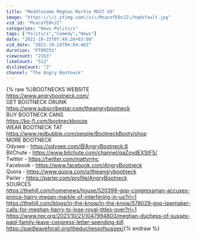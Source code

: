```yaml
---
title: "Meddlesome Meghan Markle MUST GO"
image: "https:\/\/i.ytimg.com\/vi\/MsacofE0nJI\/hqdefault.jpg"
vid_id: "MsacofE0nJI"
categories: "News-Politics"
tags: ["Politics","Comedy","News"]
date: "2021-10-25T07:49:26+03:00"
vid_date: "2021-10-24T04:04:46Z"
duration: "PT8M25S"
viewcount: "2163"
likeCount: "512"
dislikeCount: "2"
channel: "The Angry Bootneck"
---
```

{% raw %}BOOTNECKS WEBSITE<br /><a rel="nofollow" target="blank" href="https://www.angrybootneck.com/">https://www.angrybootneck.com/</a><br />GET BOOTNECK DRUNK <br /><a rel="nofollow" target="blank" href="https://www.subscribestar.com/theangrybootneck">https://www.subscribestar.com/theangrybootneck</a><br />BUY BOOTNECK CANS<br /><a rel="nofollow" target="blank" href="https://ko-fi.com/bootneckbooze">https://ko-fi.com/bootneckbooze</a><br />WEAR BOOTNECK TAT<br /><a rel="nofollow" target="blank" href="https://www.redbubble.com/people/BootneckBooty/shop">https://www.redbubble.com/people/BootneckBooty/shop</a><br />MORE BOOTNECK<br />Odysee - <a rel="nofollow" target="blank" href="https://odysee.com/@AngryBootneck:8">https://odysee.com/@AngryBootneck:8</a><br />BitChute - <a rel="nofollow" target="blank" href="https://www.bitchute.com/channel/qaZovdEXStF5/">https://www.bitchute.com/channel/qaZovdEXStF5/</a><br />Twitter - <a rel="nofollow" target="blank" href="https://twitter.com/mattyrmc">https://twitter.com/mattyrmc</a><br />Facebook - <a rel="nofollow" target="blank" href="https://www.facebook.com/AngryBootneck">https://www.facebook.com/AngryBootneck</a><br />Quora - <a rel="nofollow" target="blank" href="https://www.quora.com/q/theangrybootneck">https://www.quora.com/q/theangrybootneck</a><br />Parler - <a rel="nofollow" target="blank" href="https://parler.com/profile/AngryBootneck">https://parler.com/profile/AngryBootneck</a><br />SOURCES<br /><a rel="nofollow" target="blank" href="https://thehill.com/homenews/house/520399-gop-congressman-accuses-prince-harry-megan-markle-of-interfering-in-us?rl=1">https://thehill.com/homenews/house/520399-gop-congressman-accuses-prince-harry-megan-markle-of-interfering-in-us?rl=1</a><br /><a rel="nofollow" target="blank" href="https://thehill.com/blogs/in-the-know/in-the-know/578029-gop-lawmaker-calls-for-meghan-harry-to-lose-royal-titles-over?rl=1">https://thehill.com/blogs/in-the-know/in-the-know/578029-gop-lawmaker-calls-for-meghan-harry-to-lose-royal-titles-over?rl=1</a><br /><a rel="nofollow" target="blank" href="https://www.npr.org/2021/10/21/1047994803/meghan-duchess-of-sussex-paid-family-leave-congress-letter-spending-bill">https://www.npr.org/2021/10/21/1047994803/meghan-duchess-of-sussex-paid-family-leave-congress-letter-spending-bill</a><br /><a rel="nofollow" target="blank" href="https://paidleaveforall.org/theduchessofsussex/">https://paidleaveforall.org/theduchessofsussex/</a>{% endraw %}
